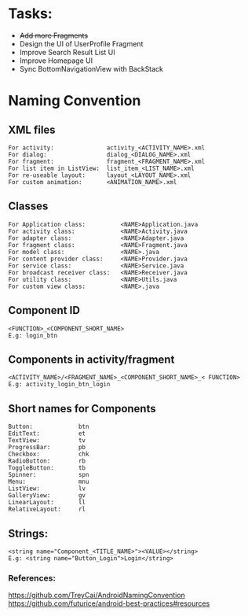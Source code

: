 # Tasks:
- ~~Add more Fragments~~
- Design the UI of UserProfile Fragment
- Improve Search Result List UI
- Improve Homepage UI
- Sync BottomNavigationView with BackStack

# Naming Convention

## XML files
```
For activity:               activity_<ACTIVITY_NAME>.xml        
For dialog:                 dialog_<DIALOG_NAME>.xml        
For fragment:               fragment_<FRAGMENT_NAME>.xml     
For list item in ListView:  list_item_<LIST_NAME>.xml    
For re-useable layout:      layout_<LAYOUT_NAME>.xml   
For custom animation:       <ANIMATION_NAME>.xml   
```
## Classes
```
For Application class:          <NAME>Application.java  
For activity class:             <NAME>Activity.java
For adapter class:              <NAME>Adapter.java
For fragment class:             <NAME>Fragment.java
For model class:                <NAME>.java
For content provider class:     <NAME>Provider.java
For service class:              <NAME>Service.java
For broadcast receiver class:   <NAME>Receiver.java
For utility class:              <NAME>Utils.java
For custom view class:          <NAME>.java
```
## Component ID
```
<FUNCTION>_<COMPONENT_SHORT_NAME>
E.g: login_btn
```
## Components in activity/fragment
```
<ACTIVITY_NAME>/<FRAGMENT_NAME>_<COMPONENT_SHORT_NAME>_< FUNCTION>
E.g: activity_login_btn_login   
```

## Short names for Components
```
Button:             btn
EditText:           et
TextView:           tv
ProgressBar:        pb
Checkbox:           chk
RadioButton:        rb
ToggleButton:       tb
Spinner:            spn
Menu:               mnu
ListView:           lv
GalleryView:        gv
LinearLayout:       ll
RelativeLayout:     rl
```
## Strings:
```
<string name="Component_<TITLE_NAME>"><VALUE></string>
E.g: <string name="Button_Login">Login</string>
```


### References:
https://github.com/TreyCai/AndroidNamingConvention <br>
https://github.com/futurice/android-best-practices#resources
